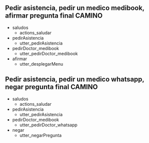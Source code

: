 ## Pedir asistencia, pedir un medico medibook, afirmar pregunta final CAMINO
* saludos
  - actions_saludar
* pedirAsistencia
  - utter_pedirAsistencia
* pedirDoctor_medibook
  - utter_pedirDoctor_medibook
* afirmar
  - utter_desplegarMenu

## Pedir asistencia, pedir un medico whatsapp, negar pregunta final CAMINO
* saludos
  - actions_saludar
* pedirAsistencia
  - utter_pedirAsistencia
* pedirDoctor_medibook
  - utter_pedirDoctor_whatsapp
* negar
  - utter_negarPregunta
